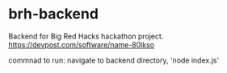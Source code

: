 # brh-backend
Backend for Big Red Hacks hackathon project.
https://devpost.com/software/name-80lkso 

commnad to run: navigate to backend directory, 'node index.js'
